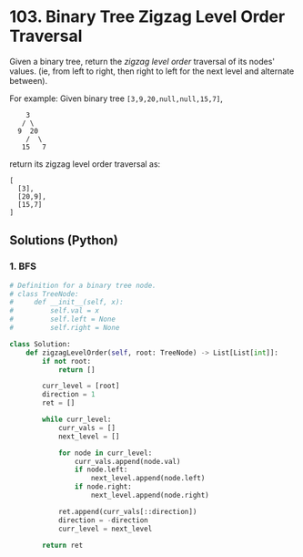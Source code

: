 # 103. Binary Tree Zigzag Level Order Traversal
Given a binary tree, return the *zigzag level order* traversal of its nodes' values. (ie, from left to right, then right to left for the next level and alternate between).

For example:
Given binary tree `[3,9,20,null,null,15,7]`,
```
    3
   / \
  9  20
    /  \
   15   7
```

return its zigzag level order traversal as:
```
[
  [3],
  [20,9],
  [15,7]
]
```

## Solutions (Python)

### 1. BFS
```Python
# Definition for a binary tree node.
# class TreeNode:
#     def __init__(self, x):
#         self.val = x
#         self.left = None
#         self.right = None

class Solution:
    def zigzagLevelOrder(self, root: TreeNode) -> List[List[int]]:
        if not root:
            return []

        curr_level = [root]
        direction = 1
        ret = []

        while curr_level:
            curr_vals = []
            next_level = []

            for node in curr_level:
                curr_vals.append(node.val)
                if node.left:
                    next_level.append(node.left)
                if node.right:
                    next_level.append(node.right)

            ret.append(curr_vals[::direction])
            direction = -direction
            curr_level = next_level

        return ret
```

